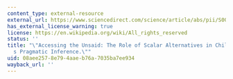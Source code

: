 ```yaml
---
content_type: external-resource
external_url: https://www.sciencedirect.com/science/article/abs/pii/S0010027710002350?via%3Dihub
has_external_license_warning: true
license: https://en.wikipedia.org/wiki/All_rights_reserved
status: ''
title: "\"Accessing the Unsaid: The Role of Scalar Alternatives in Children\u2019\
  s Pragmatic Inference.\""
uid: 08aee257-8e79-4aae-b76a-7035ba7ee934
wayback_url: ''
---
```

